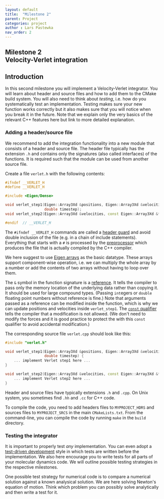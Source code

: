```yaml
---
layout: default
title:  "Milestone 2"
parent: Project
categories: project
author : Lars Pastewka
nav_order: 2
---
```


## Milestone 2 <br/> Velocity-Verlet integration

## Introduction

In this second milestone you will implement a Velocity-Verlet integrator. You will learn about header and source
files and how to add them to the CMake build system. You will also need to think about *testing*, i.e. how do
you systematically test an implementation. Testing makes sure your new function works correctly but it also makes
sure that you will notice when you break it in the future. Note that we explain only the very basics of the
relevant C++ features here but link to more detailed explanation.

### Adding a header/source file

We recommend to add the integration functionality into a new module that consists of a header and source file.
The header file typically has the extension `.h` and contains only the signatures (also called interfaces) of
the functions. It is required such that the module can be used from another source file.

Create a file `verlet.h` with the following contents:
```c++
#ifndef __VERLET_H
#define __VERLET_H

#include <Eigen/Dense>

void verlet_step1(Eigen::Array3Xd &positions, Eigen::Array3Xd &velocities, const Eigen::Array3Xd &forces,
                  double timestep);
void verlet_step2(Eigen::Array3Xd &velocities, const Eigen::Array3Xd &forces, double timestep);

#endif  // __VERLET_H
```
The `#ifndef __VERLET_H` commands are called a [header guard](https://en.wikipedia.org/wiki/Include_guard) and
avoid double inclusion of the file (e.g. in a chain of include statements). Everything that starts with a `#`
is processed by the [preprocessor](https://en.wikipedia.org/wiki/C_preprocessor) which produces the file that
is actually compiled by the C++ compiler.

We here suggest to use [Eigen arrays](https://eigen.tuxfamily.org/dox/group__TutorialArrayClass.html) as the basic
datatype. These arrays support component-wise operation, i.e. we can multiply the whole array by a number or add
the contents of two arrays without having to loop over them.

The `&` symbol in the function signature is a [reference](https://en.wikipedia.org/wiki/Reference_(C%2B%2B)). It tells the
compiler to pass only the memory location of the underlying data rather than copying it. It should be used for large
compound types. (Passing `int`egers or `double` floating point numbers without reference is fine.) Note that arguments
passed as a reference can be modified inside the function, which is why we can update positions and velocities inside
`verlet_step1`. The [`const` qualifier](https://en.cppreference.com/w/c/language/const) tells the compiler that a modification
is not allowed. (We don't need to modify the forces and it is good practice to protect the with this `const` qualifier
to avoid accidental modification.)

The corresponding source file `verlet.cpp` should look like this:
```c++
#include "verlet.h"

void verlet_step1(Eigen::Array3Xd &positions, Eigen::Array3Xd &velocities, const Eigen::Array3Xd &forces,
                  double timestep) {
    ... implement Verlet step1 here ...
}

void verlet_step2(Eigen::Array3Xd &velocities, const Eigen::Array3Xd &forces, double timestep) {
    ... implement Verlet step2 here ...
}
```
Header and source files have typically extensions `.h` and `.cpp`. On Unix system, you sometimes find `.hh` and `.cc`
for C++ code.

To compile the code, you need to add headers files to `MYPROJECT_HDRS` and sources files to `MYPROJECT_SRCS` in the
main `CMakeLists.txt`. From the command-line, you can compile the code by running `make` in the `build` directory.

### Testing the integrator

It is important to properly test _any_ implementation. You can even adopt a [test-driven development](https://en.wikipedia.org/wiki/Test-driven_development)
style in which tests are written before the implementation. We also here encourage you to write tests for all parts
of your molecular dynamics code. We will outline possible testing strategies in the respective milestones.

One possible test strategy for numerical code is to compare a numerical solution against a known analysical solution.
We are here solving Newton's equation of motion. Think which problem you can possibly solve analytically and then write
a test for it.

